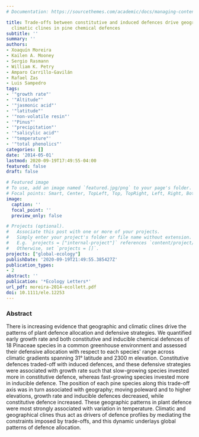 ```yaml
---
# Documentation: https://sourcethemes.com/academic/docs/managing-content/

title: Trade-offs between constitutive and induced defences drive geographical and
  climatic clines in pine chemical defences
subtitle: ''
summary: ''
authors:
- Xoaquín Moreira
- Kailen A. Mooney
- Sergio Rasmann
- William K. Petry
- Amparo Carrillo-Gavilán
- Rafael Zas
- Luis Sampedro
tags:
- '"growth rate"'
- '"Altitude"'
- '"jasmonic acid"'
- '"latitude"'
- '"non-volatile resin"'
- '"Pinus"'
- '"precipitation"'
- '"salicylic acid"'
- '"temperature"'
- '"total phenolics"'
categories: []
date: '2014-05-01'
lastmod: 2020-09-19T17:49:55-04:00
featured: false
draft: false

# Featured image
# To use, add an image named `featured.jpg/png` to your page's folder.
# Focal points: Smart, Center, TopLeft, Top, TopRight, Left, Right, BottomLeft, Bottom, BottomRight.
image:
  caption: ''
  focal_point: ''
  preview_only: false

# Projects (optional).
#   Associate this post with one or more of your projects.
#   Simply enter your project's folder or file name without extension.
#   E.g. `projects = ["internal-project"]` references `content/project/deep-learning/index.md`.
#   Otherwise, set `projects = []`.
projects: ["global-ecology"]
publishDate: '2020-09-19T21:49:55.385427Z'
publication_types:
- 2
abstract: ''
publication: '*Ecology Letters*'
url_pdf: moreira-2014-ecollett.pdf
doi: 10.1111/ele.12253
---
```

### Abstract
There is increasing evidence that geographic and climatic clines drive the patterns of plant defence allocation and defensive strategies. We quantified early growth rate and both constitutive and inducible chemical defences of 18 Pinaceae species in a common greenhouse environment and assessed their defensive allocation with respect to each species' range across climatic gradients spanning 31° latitude and 2300 m elevation. Constitutive defences traded-off with induced defences, and these defensive strategies were associated with growth rate such that slow-growing species invested more in constitutive defence, whereas fast-growing species invested more in inducible defence. The position of each pine species along this trade-off axis was in turn associated with geography; moving poleward and to higher elevations, growth rate and inducible defences decreased, while constitutive defence increased. These geographic patterns in plant defence were most strongly associated with variation in temperature. Climatic and geographical clines thus act as drivers of defence profiles by mediating the constraints imposed by trade-offs, and this dynamic underlays global patterns of defence allocation.
